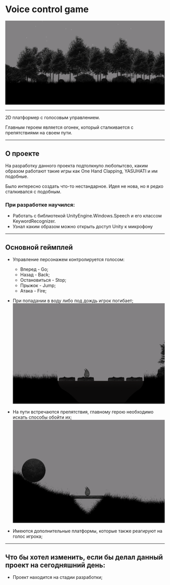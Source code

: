 # Voice control game
![logo](ReadmeFiles/Picture/Logo.png)

___
2D платформер с голосовым управлением. 

Главным героем является огонек, который сталкивается с препятствиями на своем пути.
___

## О проекте 

На разработку данного проекта подтолкнуло любопытсво, каким образом работают такие игры как One Hand Clapping, YASUHATI и им подобные. 

Было интересно создать что-то нестандарное. Идея не нова, но я редко сталкивался с подобным.


### При разработке научился: 
+ Работать с библиотекой UnityEngine.Windows.Speech и его классом KeywordRecognizer. 
+ Узнал каким образом можно открыть доступ Unity к микрофону

___

## Основной геймплей 

+ Управление персонажем контролируется голосом:
  + Вперед - Go;
  + Назад - Back; 
  + Остановиться - Stop;
  + Прыжок - Jump;
  + Атака - Fire; 

+ При попадании в воду либо под дождь игрок погибает;
![logo](ReadmeFiles/Picture/Picture_2.png)
  
+ На пути встречаются препятствия, главному герою необходимо искать способы обойти их;
![logo](ReadmeFiles/Picture/Picture_4.png)

+ Имеются дополнительные платформы, которые также реагируют на голос игрока;
___

## Что бы хотел изменить, если бы делал данный проект на сегодняшний день:

+ Проект находится на стадии разработки;
